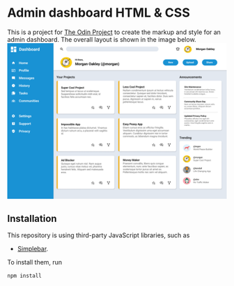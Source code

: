 # Admin dashboard HTML & CSS

This is a project for [The Odin Project](https://www.theodinproject.com/)
to create the markup and style for an admin dashboard. The overall
layout is shown in the image below.
![Layout for the dashboard](Images/layout.png)

## Installation

This repository is using third-party JavaScript libraries, such as

- [Simplebar](https://github.com/Grsmto/simplebar/tree/master/packages/simplebar).

To install them, run

```
npm install
```
